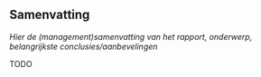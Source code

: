 ## Samenvatting

*Hier de (management)samenvatting van het rapport, onderwerp, belangrijkste conclusies/aanbevelingen*

TODO

